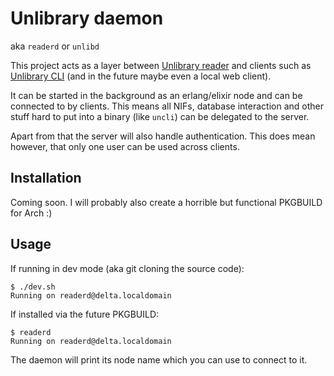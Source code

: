 # Unlibrary daemon

aka `readerd` or `unlibd`

This project acts as a layer between [Unlibrary reader](https://github.com/unlibrary/reader) and clients such as [Unlibrary CLI](https://github.com/unlibrary/cli) (and in the future maybe even a local web client).

It can be started in the background as an erlang/elixir node and can be connected to by clients. This means all NIFs, database interaction and other stuff hard to put into a binary (like `uncli`) can be delegated to the server.

Apart from that the server will also handle authentication. This does mean however, that only one user can be used across clients.

## Installation

Coming soon. I will probably also create a horrible but functional PKGBUILD for Arch :)

## Usage

If running in dev mode (aka git cloning the source code):

```shell
$ ./dev.sh
Running on readerd@delta.localdomain
```

If installed via the future PKGBUILD:

```shell
$ readerd
Running on readerd@delta.localdomain
```

The daemon will print its node name which you can use to connect to it.
